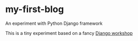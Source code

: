 # my-first-blog
An experiment with Python Django framework

This is a tiny experiment based on a fancy [Django workshop](https://tutorial.djangogirls.org/ru/)

